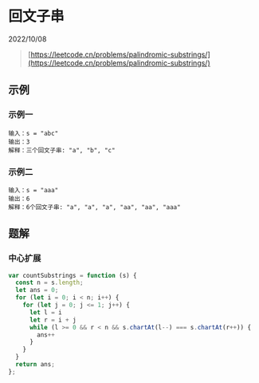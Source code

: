 # 回文子串

2022/10/08

> [https://leetcode.cn/problems/palindromic-substrings/](https://leetcode.cn/problems/palindromic-substrings/)

## 示例

### 示例一

```text
输入：s = "abc"
输出：3
解释：三个回文子串: "a", "b", "c"
```

### 示例二

```text
输入：s = "aaa"
输出：6
解释：6个回文子串: "a", "a", "a", "aa", "aa", "aaa"
```

## 题解

### 中心扩展

```javascript
var countSubstrings = function (s) {
  const n = s.length;
  let ans = 0;
  for (let i = 0; i < n; i++) {
    for (let j = 0; j <= 1; j++) {
      let l = i
      let r = i + j
      while (l >= 0 && r < n && s.chartAt(l--) === s.chartAt(r++)) {
        ans++
      }
    }
  }
  return ans;
};
```
